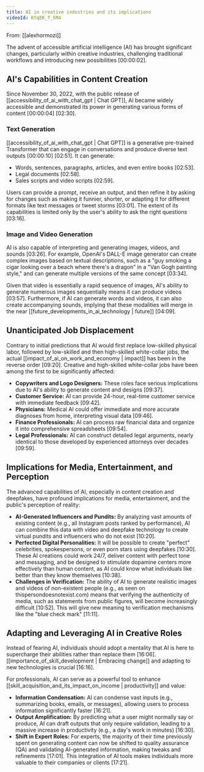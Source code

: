 ```yaml
---
title: AI in creative industries and its implications
videoId: KYqEK_T_5M4
---
```


From: [[alexhormozi]] <br/> 

The advent of accessible artificial intelligence (AI) has brought significant changes, particularly within creative industries, challenging traditional workflows and introducing new possibilities <a class="yt-timestamp" data-t="00:00:02">[00:00:02]</a>.

## AI's Capabilities in Content Creation

Since November 30, 2022, with the public release of [[accessibility_of_ai_with_chat_gpt | Chat GPT]], AI became widely accessible and demonstrated its power in generating various forms of content <a class="yt-timestamp" data-t="00:00:04">[00:00:04]</a> <a class="yt-timestamp" data-t="02:30">[02:30]</a>.

### Text Generation
[[accessibility_of_ai_with_chat_gpt | Chat GPT]] is a generative pre-trained Transformer that can engage in conversations and produce diverse text outputs <a class="yt-timestamp" data-t="00:00:10">[00:00:10]</a> <a class="yt-timestamp" data-t="02:51">[02:51]</a>. It can generate:
*   Words, sentences, paragraphs, articles, and even entire books <a class="yt-timestamp" data-t="02:53">[02:53]</a>.
*   Legal documents <a class="yt-timestamp" data-t="02:58">[02:58]</a>.
*   Sales scripts and video scripts <a class="yt-timestamp" data-t="02:59">[02:59]</a>.

Users can provide a prompt, receive an output, and then refine it by asking for changes such as making it funnier, shorter, or adapting it for different formats like text messages or tweet storms <a class="yt-timestamp" data-t="03:01">[03:01]</a>. The extent of its capabilities is limited only by the user's ability to ask the right questions <a class="yt-timestamp" data-t="03:16">[03:16]</a>.

### Image and Video Generation
AI is also capable of interpreting and generating images, videos, and sounds <a class="yt-timestamp" data-t="03:26">[03:26]</a>. For example, OpenAI's DALL-E image generator can create complex images based on textual descriptions, such as a "guy smoking a cigar looking over a beach where there's a dragon" in a "Van Gogh painting style," and can generate multiple versions of the same concept <a class="yt-timestamp" data-t="03:34">[03:34]</a>.

Given that video is essentially a rapid sequence of images, AI's ability to generate numerous images sequentially means it can produce videos <a class="yt-timestamp" data-t="03:57">[03:57]</a>. Furthermore, if AI can generate words and videos, it can also create accompanying sounds, implying that these modalities will merge in the near [[future_developments_in_ai_technology | future]] <a class="yt-timestamp" data-t="04:09">[04:09]</a>.

## Unanticipated Job Displacement

Contrary to initial predictions that AI would first replace low-skilled physical labor, followed by low-skilled and then high-skilled white-collar jobs, the actual [[impact_of_ai_on_work_and_economy | impact]] has been in the reverse order <a class="yt-timestamp" data-t="09:20">[09:20]</a>. Creative and high-skilled white-collar jobs have been among the first to be significantly affected:
*   **Copywriters and Logo Designers:** These roles face serious implications due to AI's ability to generate content and designs <a class="yt-timestamp" data-t="09:37">[09:37]</a>.
*   **Customer Service:** AI can provide 24-hour, real-time customer service with immediate feedback <a class="yt-timestamp" data-t="09:42">[09:42]</a>.
*   **Physicians:** Medical AI could offer immediate and more accurate diagnoses from home, interpreting visual data <a class="yt-timestamp" data-t="09:46">[09:46]</a>.
*   **Finance Professionals:** AI can process raw financial data and organize it into comprehensive spreadsheets <a class="yt-timestamp" data-t="09:54">[09:54]</a>.
*   **Legal Professionals:** AI can construct detailed legal arguments, nearly identical to those developed by experienced attorneys over decades <a class="yt-timestamp" data-t="09:59">[09:59]</a>.

## Implications for Media, Entertainment, and Perception

The advanced capabilities of AI, especially in content creation and deepfakes, have profound implications for media, entertainment, and the public's perception of reality:
*   **AI-Generated Influencers and Pundits:** By analyzing vast amounts of existing content (e.g., all Instagram posts ranked by performance), AI can combine this data with video and deepfake technology to create virtual pundits and influencers who do not exist <a class="yt-timestamp" data-t="10:20">[10:20]</a>.
*   **Perfected Digital Personalities:** It will be possible to create "perfect" celebrities, spokespersons, or even porn stars using deepfakes <a class="yt-timestamp" data-t="10:30">[10:30]</a>. These AI creations could work 24/7, deliver content with perfect tone and messaging, and be designed to stimulate dopamine centers more effectively than human content, as AI could know what individuals like better than they know themselves <a class="yt-timestamp" data-t="10:38">[10:38]</a>.
*   **Challenges in Verification:** The ability of AI to generate realistic images and videos of non-existent people (e.g., as seen on thispersondoesnotexist.com) means that verifying the authenticity of media, such as statements from public figures, will become increasingly difficult <a class="yt-timestamp" data-t="10:52">[10:52]</a>. This will give new meaning to verification mechanisms like the "blue check mark" <a class="yt-timestamp" data-t="11:11">[11:11]</a>.

## Adapting and Leveraging AI in Creative Roles

Instead of fearing AI, individuals should adopt a mentality that AI is here to supercharge their abilities rather than replace them <a class="yt-timestamp" data-t="16:06">[16:06]</a>. [[importance_of_skill_development | Embracing change]] and adapting to new technologies is crucial <a class="yt-timestamp" data-t="16:16">[16:16]</a>.

For professionals, AI can serve as a powerful tool to enhance [[skill_acquisition_and_its_impact_on_income | productivity]] and value:
*   **Information Condensation:** AI can condense vast inputs (e.g., summarizing books, emails, or messages), allowing users to process information significantly faster <a class="yt-timestamp" data-t="16:21">[16:21]</a>.
*   **Output Amplification:** By predicting what a user might normally say or produce, AI can draft outputs that only require validation, leading to a massive increase in productivity (e.g., a day's work in minutes) <a class="yt-timestamp" data-t="16:30">[16:30]</a>.
*   **Shift in Expert Roles:** For experts, the majority of their time previously spent on generating content can now be shifted to quality assurance (QA) and validating AI-generated information, making tweaks and refinements <a class="yt-timestamp" data-t="17:01">[17:01]</a>. This integration of AI tools makes individuals more valuable to their companies or clients <a class="yt-timestamp" data-t="17:21">[17:21]</a>.